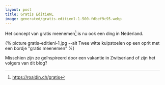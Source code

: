 ```yaml
---
layout: post
title: Gratis EditieNL
image: generated/gratis-editienl-1-500-fdbef9c95.webp
---
```


Het concept van gratis meenemen[^1] is nu ook een ding in Nederland.

{% picture gratis-editienl-1.jpg --alt Twee witte kuipstoelen op een oprit met een bordje "gratis meenemen" %}

Misschien zijn ze geïnspireerd door een vakantie in Zwitserland of zijn het volgers van dit blog?

[^1]: <https://roaldin.ch/gratis>
